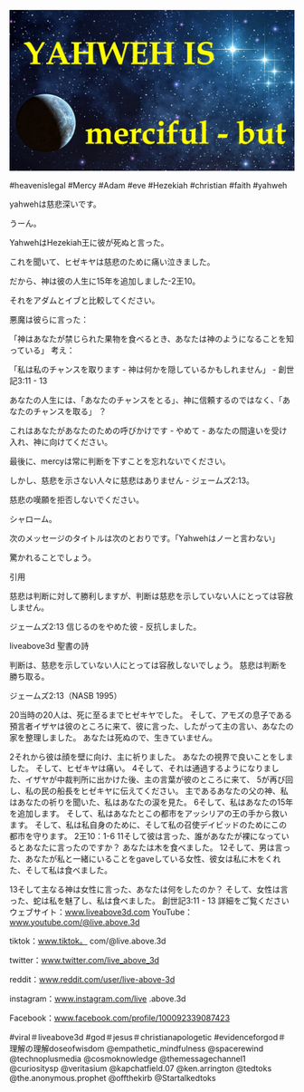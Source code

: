 ![Video cover image](../cover.jpg "cover photo")

#heavenislegal #Mercy #Adam #eve #Hezekiah #christian #faith #yahweh

yahwehは慈悲深いです。

うーん。

YahwehはHezekiah王に彼が死ぬと言った。

これを聞いて、ヒゼキヤは慈悲のために痛い泣きました。

だから、神は彼の人生に15年を追加しました-2王10。

それをアダムとイブと比較してください。

悪魔は彼らに言った：

「神はあなたが禁じられた果物を食べるとき、あなたは神のようになることを知っている」 考え：

「私は私のチャンスを取ります - 神は何かを隠しているかもしれません」 - 創世記3:11  -  13

あなたの人生には、「あなたのチャンスをとる」、神に信頼するのではなく、「あなたのチャンスを取る」 ？

これはあなたがあなたのための呼びかけです - やめて - あなたの間違いを受け入れ、神に向けてください。

最後に、mercyは常に判断を下すことを忘れないでください。

しかし、慈悲を示さない人々に慈悲はありません - ジェームズ2:13。

慈悲の嘆願を拒否しないでください。

シャローム。

次のメッセージのタイトルは次のとおりです。「Yahwehはノーと言わない」

驚かれることでしょう。

引用


慈悲は判断に対して勝利しますが、判断は慈悲を示していない人にとっては容赦しません。

ジェームズ2:13
信じるのをやめた彼 - 反抗しました。

liveabove3d
聖書の詩



判断は、慈悲を示していない人にとっては容赦しないでしょう。 慈悲は判断を勝ち取る。

ジェームズ2:13（NASB 1995）

20当時の20人は、死に至るまでヒゼキヤでした。 そして、アモズの息子である預言者イザヤは彼のところに来て、彼に言った、したがって主の言い、あなたの家を整理しました。 あなたは死ぬので、生きていません。

2それから彼は顔を壁に向け、主に祈りました。 あなたの視界で良いことをしました。 そして、ヒゼキヤは痛い。
4そして、それは通過するようになりました、イザヤが中裁判所に出かけた後、主の言葉が彼のところに来て、
5が再び回し、私の民の船長をヒゼキヤに伝えてください。 主であるあなたの父の神、私はあなたの祈りを聞いた、私はあなたの涙を見た。
6そして、私はあなたの15年を追加します。 そして、私はあなたとこの都市をアッシリアの王の手から救います。 そして、私は私自身のために、そして私の召使デイビッドのためにこの都市を守ります。
2王10：1-6
11そして彼は言った、誰があなたが裸になっているとあなたに言ったのですか？ あなたは木を食べました。
12そして、男は言った、あなたが私と一緒にいることをgaveしている女性、彼女は私に木をくれた、そして私は食べました。

13そして主なる神は女性に言った、あなたは何をしたのか？ そして、女性は言った、蛇は私を魅了し、私は食べました。
創世記3:11  -  13
詳細をご覧ください
ウェブサイト：www.liveabove3d.com
YouTube：www.youtube.com/@live.above.3d

tiktok：www.tiktok。 com/@live.above.3d

twitter：www.twitter.com/live_above_3d

reddit：www.reddit.com/user/live-above-3d

instagram：www.instagram.com/live .above.3d

Facebook：www.facebook.com/profile/100092339087423

#viral＃liveabove3d #god＃jesus＃christianapologetic #evidenceforgod＃ 理解の理解doseofwisdom @empathetic_mindfulness @spacerewind @technoplusmedia @cosmoknowledge @themessagechannel1 @curiositysp @veritasium @kapchatfield.07 @ken.arrington @tedtoks @the.anonymous.prophet @offthekirb @Startalkedtoks



